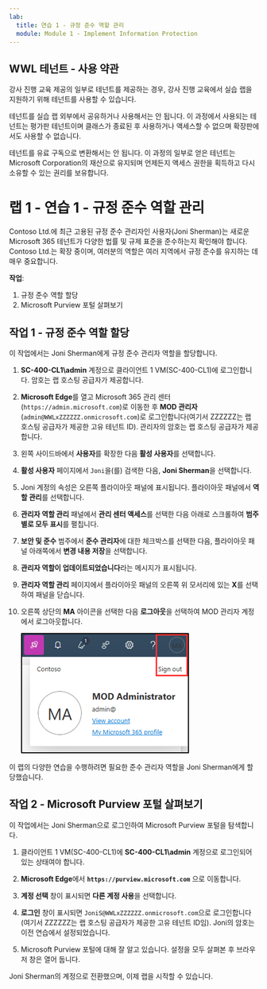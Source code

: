 ```yaml
---
lab:
  title: 연습 1 - 규정 준수 역할 관리
  module: Module 1 - Implement Information Protection
---
```

## WWL 테넌트 - 사용 약관

강사 진행 교육 제공의 일부로 테넌트를 제공하는 경우, 강사 진행 교육에서 실습 랩을 지원하기 위해 테넌트를 사용할 수 있습니다.

테넌트를 실습 랩 외부에서 공유하거나 사용해서는 안 됩니다. 이 과정에서 사용되는 테넌트는 평가판 테넌트이며 클래스가 종료된 후 사용하거나 액세스할 수 없으며 확장판에서도 사용할 수 없습니다.

테넌트를 유료 구독으로 변환해서는 안 됩니다. 이 과정의 일부로 얻은 테넌트는 Microsoft Corporation의 재산으로 유지되며 언제든지 액세스 권한을 획득하고 다시 소유할 수 있는 권리를 보유합니다.

# 랩 1 - 연습 1 - 규정 준수 역할 관리

Contoso Ltd.에 최근 고용된 규정 준수 관리자인 사용자(Joni Sherman)는 새로운 Microsoft 365 테넌트가 다양한 법률 및 규제 표준을 준수하는지 확인해야 합니다. Contoso Ltd.는 확장 중이며, 여러분의 역할은 여러 지역에서 규정 준수를 유지하는 데 매우 중요합니다.

**작업**:

1. 규정 준수 역할 할당
1. Microsoft Purview 포털 살펴보기

## 작업 1 - 규정 준수 역할 할당

이 작업에서는 Joni Sherman에게 규정 준수 관리자 역할을 할당합니다.

1. **SC-400-CL1\admin** 계정으로 클라이언트 1 VM(SC-400-CL1)에 로그인합니다. 암호는 랩 호스팅 공급자가 제공합니다.

1. **Microsoft Edge**를 열고 Microsoft 365 관리 센터(`https://admin.microsoft.com`)로 이동한 후 **MOD 관리자**(`admin@WWLxZZZZZZ.onmicrosoft.com`)로 로그인합니다(여기서 ZZZZZZ는 랩 호스팅 공급자가 제공한 고유 테넌트 ID). 관리자의 암호는 랩 호스팅 공급자가 제공합니다.

1. 왼쪽 사이드바에서 **사용자**를 확장한 다음 **활성 사용자**를 선택합니다.

1. **활성 사용자** 페이지에서 `Joni`을(를) 검색한 다음, **Joni Sherman**을 선택합니다.

1. Joni 계정의 속성은 오른쪽 플라이아웃 패널에 표시됩니다. 플라이아웃 패널에서 **역할 관리**를 선택합니다.

1. **관리자 역할 관리** 패널에서 **관리 센터 액세스**를 선택한 다음 아래로 스크롤하여 **범주별로 모두 표시**를 펼칩니다.

1. **보안 및 준수** 범주에서 **준수 관리자**에 대한 체크박스를 선택한 다음, 플라이아웃 패널 아래쪽에서 **변경 내용 저장**을 선택합니다.

1. **관리자 역할이 업데이트되었습니다**라는 메시지가 표시됩니다.

1. **관리자 역할 관리** 페이지에서 플라이아웃 패널의 오른쪽 위 모서리에 있는 **X**를 선택하여 패널을 닫습니다.

1. 오른쪽 상단의 **MA** 아이콘을 선택한 다음 **로그아웃**을 선택하여 MOD 관리자 계정에서 로그아웃합니다.

   ![MOD 관리자 계정에서 로그아웃하는 탐색 경로를 보여 주는 스크린샷](../Media/sign-out.png)

이 랩의 다양한 연습을 수행하려면 필요한 준수 관리자 역할을 Joni Sherman에게 할당했습니다.

## 작업 2 - Microsoft Purview 포털 살펴보기

이 작업에서는 Joni Sherman으로 로그인하여 Microsoft Purview 포털을 탐색합니다.

1. 클라이언트 1 VM(SC-400-CL1)에 **SC-400-CL1\admin** 계정으로 로그인되어 있는 상태여야 합니다.

1. **Microsoft Edge**에서 **`https://purview.microsoft.com`** 으로 이동합니다.

1. **계정 선택** 창이 표시되면 **다른 계정 사용**을 선택합니다.

1. **로그인** 창이 표시되면 `JoniS@WWLxZZZZZZ.onmicrosoft.com`으로 로그인합니다(여기서 ZZZZZZ는 랩 호스팅 공급자가 제공한 고유 테넌트 ID임). Joni의 암호는 이전 연습에서 설정되었습니다.

1. Microsoft Purview 포털에 대해 잘 알고 있습니다. 설정을 모두 살펴본 후 브라우저 창은 열어 둡니다.

Joni Sherman의 계정으로 전환했으며, 이제 랩을 시작할 수 있습니다.
